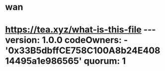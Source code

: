 # wan
# https://tea.xyz/what-is-this-file --- version: 1.0.0 codeOwners:   - '0x33B5dbffCE758C100A8b24E40814495a1e986565' quorum: 1
